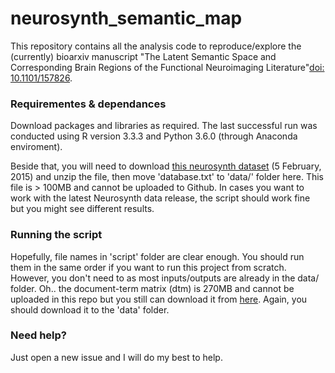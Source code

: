 # neurosynth_semantic_map

This repository contains all the analysis code to reproduce/explore the (currently) bioarxiv manuscript "The Latent Semantic Space and Corresponding Brain Regions of the Functional Neuroimaging Literature"[doi: 10.1101/157826](https://doi.org/10.1101/157826).

### Requirementes & dependances

Download packages and libraries as required. The last successful run was conducted using R version 3.3.3  and Python 3.6.0 (through Anaconda enviroment). 

Beside that, you will need to download [this neurosynth dataset](https://github.com/neurosynth/neurosynth-data/blob/master/archive/data_0.5.February_2015.tar.gz) (5 February, 2015) and unzip the file, then move 'database.txt' to 'data/' folder here. This file is > 100MB and cannot be uploaded to Github. In cases you want to work with the latest Neurosynth data release, the script should work fine but you might see different results.

### Running the script

Hopefully, file names in 'script' folder are clear enough. You should run them in the same order if you want to run this project from scratch. However, you don't need to as most inputs/outputs are already in the data/ folder. Oh.. the document-term matrix (dtm) is 270MB and cannot be uploaded in this repo but you still can download it from [here](https://drive.google.com/open?id=0By2zoBIfyKtTdDNDTm05M1Y2WUk). Again, you should download it to the 'data' folder.

### Need help?

Just open a new issue and I will do my best to help.